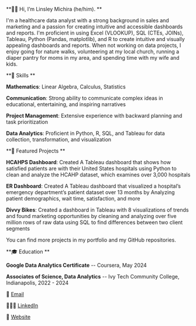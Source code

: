 
**👋🏿 Hi, I’m Linsley Michira (he/him).
**

I'm a healthcare data analyst with a strong background in sales and marketing and a passion for creating intuitive and accessible dashboards and reports. I'm proficient in using Excel (VLOOKUP), SQL (CTEs, JOINs), Tableau, Python (Pandas, matplotlib), and R to create intuitive and visually appealing dashboards and reports. When not working on data projects, I enjoy going for nature walks, volunteering at my local church, running a diaper pantry for moms in my area, and spending time with my wife and kids.

**🧰 Skills
**

**Mathematics**: Linear Algebra, Calculus, Statistics

**Communication**: Strong ability to communicate complex ideas in educational, entertaining, and inspiring narratives

**Project Management**: Extensive experience with backward planning and task prioritization

**Data Analytics**: Proficient in Python, R, SQL, and Tableau for data collection, transformation, and visualization

**💼 Featured Projects
**

**HCAHPS Dashboard**: Created A Tableau dashboard that shows how satisfied patients are with their United States hospitals using Python to clean and analyze the HCAHP dataset, which examines over 3,000 hospitals

**ER Dashboard**: Created A Tableau dashboard that visualized a hospital’s emergency department’s patient dataset over 13 months by Analyzing patient demographics, wait time, satisfaction, and more

**Divvy Bikes**: Created a dashboard in Tableau with 8 visualizations of trends and found marketing opportunities by cleaning and analyzing over five million rows of raw data using SQL to find differences between two client segments

You can find more projects in my portfolio and my GitHub repositories.

**🎓 Education
**

**Google Data Analytics Certificate** -- Coursera, May 2024

**Associates of Science, Data Analytics** -- Ivy Tech Community College, Indianapolis, 2022 - 2024

📧 [Email
](linsleymichira@outlook.com)

👨🏿‍💼 [LinkedIn
](linkedin.com/in/linsley-michira)

🔗 [Website
](linsleymichira.com)

<!---
linsleymichira/linsleymichira is a ✨ special ✨ repository because its `README.md` (this file) appears on your GitHub profile.
You can click the Preview link to take a look at your changes.
--->
